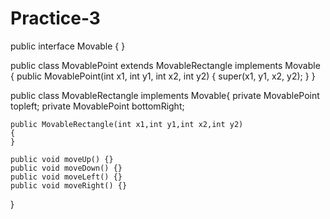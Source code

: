 # Practice-3

public interface Movable {
}

public class MovablePoint extends MovableRectangle implements Movable {
    public MovablePoint(int x1, int y1, int x2, int y2) {
        super(x1, y1, x2, y2);
    }
}

public class MovableRectangle implements Movable{
    private MovablePoint topleft;
    private MovablePoint bottomRight;

    public MovableRectangle(int x1,int y1,int x2,int y2)
    {
    }

    public void moveUp() {}
    public void moveDown() {}
    public void moveLeft() {}
    public void moveRight() {}
}

